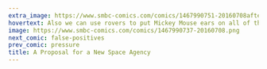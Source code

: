 ```yaml
---
extra_image: https://www.smbc-comics.com/comics/1467990751-20160708after.png
hovertext: Also we can use rovers to put Mickey Mouse ears on all of the Moon's craters.
image: https://www.smbc-comics.com/comics/1467990737-20160708.png
next_comic: false-positives
prev_comic: pressure
title: A Proposal for a New Space Agency
---
```


